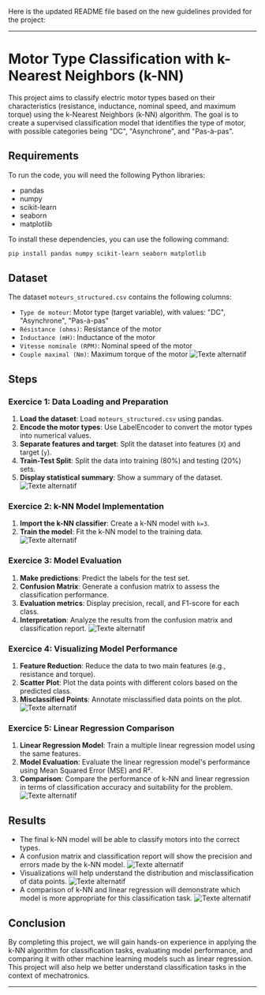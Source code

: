 Here is the updated README file based on the new guidelines provided for the project:

---

# Motor Type Classification with k-Nearest Neighbors (k-NN)

This project aims to classify electric motor types based on their characteristics (resistance, inductance, nominal speed, and maximum torque) using the k-Nearest Neighbors (k-NN) algorithm. The goal is to create a supervised classification model that identifies the type of motor, with possible categories being "DC", "Asynchrone", and "Pas-à-pas".

## Requirements

To run the code, you will need the following Python libraries:

- pandas
- numpy
- scikit-learn
- seaborn
- matplotlib

To install these dependencies, you can use the following command:

```bash
pip install pandas numpy scikit-learn seaborn matplotlib
```

## Dataset
The dataset `moteurs_structured.csv` contains the following columns:

- `Type de moteur`: Motor type (target variable), with values: "DC", "Asynchrone", "Pas-à-pas"
- `Résistance (ohms)`: Resistance of the motor
- `Inductance (mH)`: Inductance of the motor
- `Vitesse nominale (RPM)`: Nominal speed of the motor
- `Couple maximal (Nm)`: Maximum torque of the motor
 ![Texte alternatif](photos/1.png)

## Steps

### Exercice 1: Data Loading and Preparation

1. **Load the dataset**: Load `moteurs_structured.csv` using pandas.
2. **Encode the motor types**: Use LabelEncoder to convert the motor types into numerical values.
3. **Separate features and target**: Split the dataset into features (`X`) and target (`y`).
4. **Train-Test Split**: Split the data into training (80%) and testing (20%) sets.
5. **Display statistical summary**: Show a summary of the dataset.
 ![Texte alternatif](photos/2.png)

### Exercice 2: k-NN Model Implementation

1. **Import the k-NN classifier**: Create a k-NN model with `k=3`.
2. **Train the model**: Fit the k-NN model to the training data.
 ![Texte alternatif](photos/3.png)

### Exercice 3: Model Evaluation

1. **Make predictions**: Predict the labels for the test set.
2. **Confusion Matrix**: Generate a confusion matrix to assess the classification performance.
3. **Evaluation metrics**: Display precision, recall, and F1-score for each class.
4. **Interpretation**: Analyze the results from the confusion matrix and classification report.
 ![Texte alternatif](photos/4.png)

### Exercice 4: Visualizing Model Performance

1. **Feature Reduction**: Reduce the data to two main features (e.g., resistance and torque).
2. **Scatter Plot**: Plot the data points with different colors based on the predicted class.
3. **Misclassified Points**: Annotate misclassified data points on the plot.
 ![Texte alternatif](photos/5.png)

### Exercice 5: Linear Regression Comparison

1. **Linear Regression Model**: Train a multiple linear regression model using the same features.
2. **Model Evaluation**: Evaluate the linear regression model's performance using Mean Squared Error (MSE) and R².
3. **Comparison**: Compare the performance of k-NN and linear regression in terms of classification accuracy and suitability for the problem.
 ![Texte alternatif](photos/6.png)

## Results

- The final k-NN model will be able to classify motors into the correct types.
- A confusion matrix and classification report will show the precision and errors made by the k-NN model.
 ![Texte alternatif](photos/6.1.png)
- Visualizations will help understand the distribution and misclassification of data points.
 ![Texte alternatif](photos/6.2.png)
- A comparison of k-NN and linear regression will demonstrate which model is more appropriate for this classification task.
 ![Texte alternatif](photos/6.3.png)

## Conclusion

By completing this project, we will gain hands-on experience in applying the k-NN algorithm for classification tasks, evaluating model performance, and comparing it with other machine learning models such as linear regression. This project will also help we better understand classification tasks in the context of mechatronics.

---
